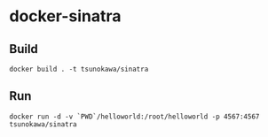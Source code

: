 # docker-sinatra

## Build
```
docker build . -t tsunokawa/sinatra
```

## Run
```
docker run -d -v `PWD`/helloworld:/root/helloworld -p 4567:4567 tsunokawa/sinatra
```

